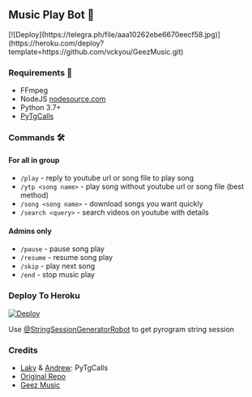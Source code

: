 <h2 align="centre">Music Play Bot 🎵</h2>
[![Deploy](https://telegra.ph/file/aaa10262ebe6670eecf58.jpg)](https://heroku.com/deploy?template=https://github.com/vckyou/GeezMusic.git)
<h3>Requirements 📝</h3>

- FFmpeg
- NodeJS [nodesource.com](https://nodesource.com/)
- Python 3.7+
- [PyTgCalls](https://github.com/pytgcalls/pytgcalls)

### Commands 🛠
#### For all in group
- `/play` - reply to youtube url or song file to play song
- `/ytp <song name>` - play song without youtube url or song file (best method)
- `/song <song name>` - download songs you want quickly
- `/search <query>` - search videos on youtube with details

#### Admins only
- `/pause` - pause song play
- `/resume` - resume song play
- `/skip` - play next song
- `/end` - stop music play

### Deploy To Heroku</h4>

[![Deploy](https://www.herokucdn.com/deploy/button.svg)](https://heroku.com/deploy?template=https://github.com/vckyou/GeezMusic)

Use [@StringSessionGeneratorRobot](https://t.me/StringSessionGeneratorRobot) to get pyrogram string session


### Credits

- [Laky](https://github.com/Laky-64) & [Andrew](https://github.com/AndrewLaneX): PyTgCalls
- [Original Repo](https://github.com/suprojects/CallsMusic)
- [Geez Music](https://t.me/Vckyouuu)

